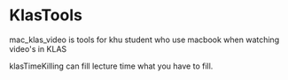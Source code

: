 # KlasTools

mac_klas_video is tools for khu student who use macbook when watching video's in KLAS

klasTimeKilling can fill lecture time what you have to fill.
